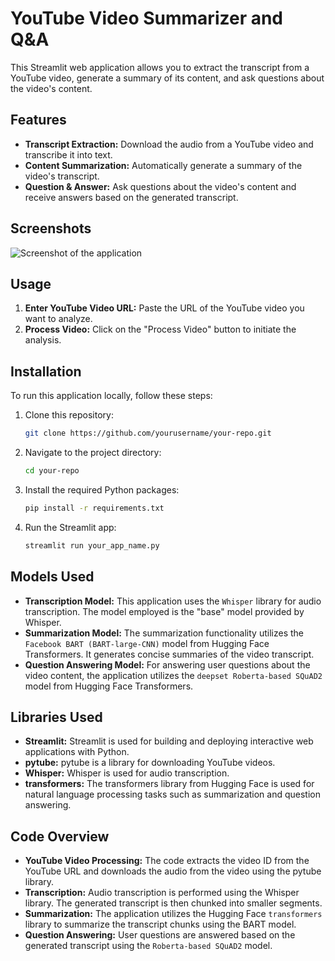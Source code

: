 # YouTube Video Summarizer and Q&A

This Streamlit web application allows you to extract the transcript from a YouTube video, generate a summary of its content, and ask questions about the video's content.

## Features

- **Transcript Extraction:** Download the audio from a YouTube video and transcribe it into text.
- **Content Summarization:** Automatically generate a summary of the video's transcript.
- **Question & Answer:** Ask questions about the video's content and receive answers based on the generated transcript.

## Screenshots

![Screenshot of the application](https://raw.githubusercontent.com/Debojit-mitra/Youtube-Summary-using-Transformers/main/Screenshot.png)

## Usage

1. **Enter YouTube Video URL:** Paste the URL of the YouTube video you want to analyze.
2. **Process Video:** Click on the "Process Video" button to initiate the analysis.

## Installation

To run this application locally, follow these steps:

1. Clone this repository:

   ```bash
   git clone https://github.com/yourusername/your-repo.git
   ```

2. Navigate to the project directory:

   ```bash
   cd your-repo
   ```

3. Install the required Python packages:

   ```bash
   pip install -r requirements.txt
   ```

4. Run the Streamlit app:

   ```bash
   streamlit run your_app_name.py
   ```

## Models Used

- **Transcription Model:** This application uses the `Whisper` library for audio transcription. The model employed is the "base" model provided by Whisper.
- **Summarization Model:** The summarization functionality utilizes the `Facebook BART (BART-large-CNN)` model from Hugging Face Transformers. It generates concise summaries of the video transcript.
- **Question Answering Model:** For answering user questions about the video content, the application utilizes the `deepset Roberta-based SQuAD2` model from Hugging Face Transformers.

## Libraries Used

- **Streamlit:** Streamlit is used for building and deploying interactive web applications with Python.
- **pytube:** pytube is a library for downloading YouTube videos.
- **Whisper:** Whisper is used for audio transcription.
- **transformers:** The transformers library from Hugging Face is used for natural language processing tasks such as summarization and question answering.

## Code Overview

- **YouTube Video Processing:** The code extracts the video ID from the YouTube URL and downloads the audio from the video using the pytube library.
- **Transcription:** Audio transcription is performed using the Whisper library. The generated transcript is then chunked into smaller segments.
- **Summarization:** The application utilizes the Hugging Face `transformers` library to summarize the transcript chunks using the BART model.
- **Question Answering:** User questions are answered based on the generated transcript using the `Roberta-based SQuAD2` model.
